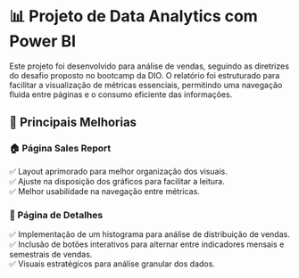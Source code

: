 # 📊 Projeto de Data Analytics com Power BI
Este projeto foi desenvolvido para análise de vendas, seguindo as diretrizes do desafio proposto no bootcamp da DIO. O relatório foi estruturado para facilitar a visualização de métricas essenciais, permitindo uma navegação fluida entre páginas e o consumo eficiente das informações.

## 🔹 Principais Melhorias
### 🏠 Página Sales Report  
✅ Layout aprimorado para melhor organização dos visuais.  
✅ Ajuste na disposição dos gráficos para facilitar a leitura.  
✅ Melhor usabilidade na navegação entre métricas.  

### 📌 Página de Detalhes  
✅ Implementação de um histograma para análise de distribuição de vendas.  
✅ Inclusão de botões interativos para alternar entre indicadores mensais e semestrais de vendas.  
✅ Visuais estratégicos para análise granular dos dados.  

